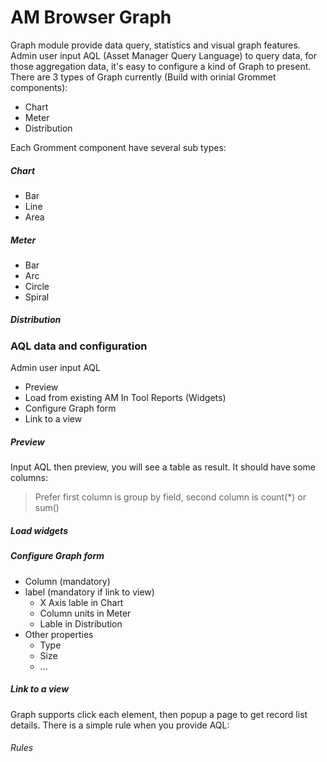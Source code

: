 # AM Browser Graph

Graph module provide data query, statistics and visual graph features. Admin user input AQL (Asset Manager Query Language) to query data, for those aggregation data, it's easy to configure a kind of Graph to present. There are 3 types of Graph currently (Build with orinial Grommet components):

- Chart
- Meter
- Distribution

Each Gromment component have several sub types:

##### Chart

- Bar
- Line
- Area

##### Meter

- Bar
- Arc
- Circle
- Spiral

##### Distribution

### AQL data and configuration

Admin user input AQL 

- Preview
- Load from existing AM In Tool Reports (Widgets)
- Configure Graph form
- Link to a view

##### Preview

Input AQL then preview, you will see a table as result. It should have some columns:

> Prefer first column is group by field, second column is count(*) or sum(<field name>)

##### Load widgets


##### Configure Graph form

- Column (mandatory)
- label (mandatory if link to view)
    - X Axis lable in Chart
    - Column units in Meter
    - Lable in Distribution
- Other properties
    - Type
    - Size
    - ...

##### Link to a view

Graph supports click each element, then popup a page to get record list details. There is a simple rule when you provide AQL:

###### Rules

